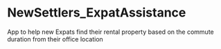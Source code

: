 # NewSettlers_ExpatAssistance
App to help new Expats find their rental property based on the commute duration from their office location
